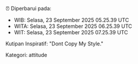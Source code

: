 ⏰ Diperbarui pada:
- WIB: Selasa, 23 September 2025 05.25.39 UTC
- WITA: Selasa, 23 September 2025 06.25.39 UTC
- WIT: Selasa, 23 September 2025 07.25.39 UTC

Kutipan Inspiratif:
"Dont Copy My Style."


Kategori: attitude

